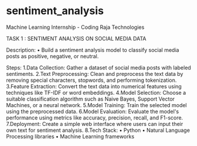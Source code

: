 # sentiment_analysis 
Machine Learning Internship - Coding Raja Technologies

TASK 1 : SENTIMENT ANALYSIS ON SOCIAL MEDIA DATA

Description: • Build a sentiment analysis model to classify social media posts as positive, negative, or neutral.

Steps:
1.Data Collection: Gather a dataset of social media posts with labeled sentiments.
2.Text Preprocessing: Clean and preprocess the text data by removing special characters, stopwords, and performing tokenization.
3.Feature Extraction: Convert the text data into numerical features using techniques like TF-IDF or word embeddings.
4.Model Selection: Choose a suitable classification algorithm such as Naive Bayes, Support Vector Machines, or a neural network.
5.Model Training: Train the selected model using the preprocessed data.
6.Model Evaluation: Evaluate the model's performance using metrics like accuracy, precision, recall, and F1-score.
7.Deployment: Create a simple web interface where users can input their own text for sentiment analysis.
8.Tech Stack: • Python • Natural Language Processing libraries • Machine Learning frameworks
